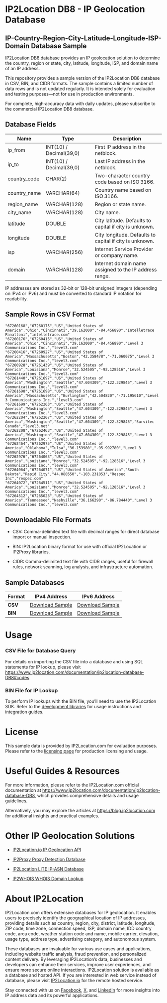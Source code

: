 # IP2Location DB8 - IP Geolocation Database

## IP-Country-Region-City-Latitude-Longitude-ISP-Domain Database Sample

[IP2Location DB8 database](https://www.ip2location.com/database/db8-ip-country-region-city-latitude-longitude-isp-domain) provides an IP geolocation solution to determine the country, region or state, city, latitude, longitude, ISP, and domain name of an IP address.

This repository provides a sample version of the IP2Location DB8 database in CSV, BIN, and CIDR formats. The sample contains a limited number of data rows and is not updated regularly. It is intended solely for evaluation and testing purposes—not for use in production environments.

For complete, high‑accuracy data with daily updates, please subscribe to the commercial IP2Location DB8 database.

## Database Fields

| **Name**        | **Type**                    | **Description**                                                                 |
|-----------------|-----------------------------|---------------------------------------------------------------------------------|
| ip_from         | INT(10) / Decimal(39,0)     | First IP address in the netblock.                                              |
| ip_to           | INT(10) / Decimal(39,0)     | Last IP address in the netblock.                                               |
| country_code    | CHAR(2)                     | Two-character country code based on ISO 3166.                                  |
| country_name    | VARCHAR(64)                 | Country name based on ISO 3166.                                                |
| region_name     | VARCHAR(128)                | Region or state name.                                                           |
| city_name       | VARCHAR(128)                | City name.                                                                      |
| latitude        | DOUBLE                      | City latitude. Defaults to capital if city is unknown.                          |
| longitude       | DOUBLE                      | City longitude. Defaults to capital if city is unknown.                         |
| isp             | VARCHAR(256)                | Internet Service Provider or company name.                                     |
| domain          | VARCHAR(128)                | Internet domain name assigned to the IP address range.                         |

IP addresses are stored as 32-bit or 128-bit unsigned integers (depending on IPv4 or IPv6) and must be converted to standard IP notation for readability.

## Sample Rows in CSV Format
```csv
"67260168","67260175","US","United States of America","Ohio","Cincinnati","39.162000","-84.456890","Intelletrace Panattoni","intelletrace.com"
"67260176","67260415","US","United States of America","Ohio","Cincinnati","39.162000","-84.456890","Level 3 Communications Inc.","level3.com"
"67260416","67260927","US","United States of America","Massachusetts","Boston","42.358478","-71.060075","Level 3 Communications Inc.","level3.com"
"67260928","67261439","US","United States of America","Louisiana","Monroe","32.524505","-92.128516","Level 3 Communications Inc.","level3.com"
"67261440","67261697","US","United States of America","Washington","Seattle","47.604309","-122.329845","Level 3 Communications Inc.","level3.com"
"67261698","67261698","US","United States of America","Massachusetts","Burlington","42.504820","-71.195610","Level 3 Communications Inc.","level3.com"
"67261699","67262203","US","United States of America","Washington","Seattle","47.604309","-122.329845","Level 3 Communications Inc.","level3.com"
"67262204","67262207","US","United States of America","Washington","Seattle","47.604309","-122.329845","Survitec Canada","level3.net"
"67262208","67262463","US","United States of America","Washington","Seattle","47.604309","-122.329845","Level 3 Communications Inc.","level3.com"
"67262464","67262975","US","United States of America","Oklahoma","Tulsa","36.153980","-95.992780","Level 3 Communications Inc.","level3.com"
"67262976","67264063","US","United States of America","Louisiana","Monroe","32.524505","-92.128516","Level 3 Communications Inc.","level3.com"
"67264064","67264071","US","United States of America","South Dakota","Rapid City","44.080550","-103.231053","Respec Inc","respec.com"
"67264072","67264511","US","United States of America","Louisiana","Monroe","32.524505","-92.128516","Level 3 Communications Inc.","level3.com"
"67264512","67265023","US","United States of America","Tennessee","Nashville","36.166290","-86.784440","Level 3 Communications Inc.","level3.com"
```

## Downloadable File Formats

- CSV: Comma-delimited text file with decimal ranges for direct database import or manual inspection.

- BIN: IP2Location binary format for use with official IP2Location or IP2Proxy libraries.

- CIDR: Comma-delimited text file with CIDR ranges, useful for firewall rules, network scanning, log analysis, and infrastructure automation.

## Sample Databases

| Format       | IPv4 Address                                                                                                         | IPv6 Address                                                                                                         |
|--------------|---------------------------------------------------------------------------------------------------------------------|---------------------------------------------------------------------------------------------------------------------|
| **CSV** | [Download Sample](https://github.com/ip2location/sample-databases/tree/main/IP2Location/DB8/ip2location-DB8-sample.ipv4.csv) | [Download Sample](https://github.com/ip2location/sample-databases/tree/main/IP2Location/DB8/ip2location-DB8-sample.ipv6.csv) |
| **BIN** | [Download Sample](https://github.com/ip2location/sample-databases/tree/main/IP2Location/DB8/ip2location-DB8-sample.ipv4.bin) | [Download Sample](https://github.com/ip2location/sample-databases/tree/main/IP2Location/DB8/ip2location-DB8-sample.ipv6.bin) |

# Usage

### CSV File for Database Query

For details on importing the CSV file into a database and using SQL statements for IP lookup, please visit <https://www.ip2location.com/documentation/ip2location-database-DB8#codes>

### BIN File for IP Lookup

To perform IP lookups with the BIN file, you’ll need to use the IP2Location SDK. Refer to the [development libraries](https://www.ip2location.com/development-libraries/) for usage instructions and integration guides.

# License

This sample data is provided by IP2Location.com for evaluation purposes. Please refer to the [licensing page](https://www.ip2location.com/licensing) for production licensing and usage.

# Useful Guides & Resources

For more information, please refer to the IP2Location.com official documentation at <https://www.ip2location.com/documentation/ip2location-database-DB8>, which provides comprehensive details and usage guidelines.

Alternatively, you may explore the articles at <https://blog.ip2location.com> for additional insights and practical examples.

# Other IP Geolocation Solutions

- [IP2Location.io IP Geolocation API](https://www.ip2location.io)

- [IP2Proxy Proxy Detection Database](https://www.ip2location.com/database/ip2proxy)

- [IP2Location LITE IP-ASN Database](https://lite.ip2location.com/database-asn)

- [IP2WHOIS WHOIS Domain Lookup](https://www.ip2whois.com/)

# About IP2Location

IP2Location.com offers extensive databases for IP geolocation. It enables users to precisely identify the geographical location of IP addresses, providing details such as country, region, city, district, latitude, longitude, ZIP code, time zone, connection speed, ISP, domain name, IDD country code, area code, weather station code and name, mobile carrier, elevation, usage type, address type, advertising category, and autonomous system.

These databases are invaluable for various use cases and applications, including website traffic analysis, fraud prevention, and personalized content delivery. By leveraging IP2Location’s data, businesses and developers can enhance their services, improve user experiences, and ensure more secure online interactions. IP2Location solution is available as a database and hosted API. If you are interested in web service instead of database, please visit [IP2Location.io](https://www.ip2location.io) for the remote hosted service.

Stay connected with us on [Facebook](https://www.facebook.com/ip2location), [X](https://x.com/ip2location), and [LinkedIn](https://www.linkedin.com/company/ip2location) for more insights into IP address data and its powerful applications.

